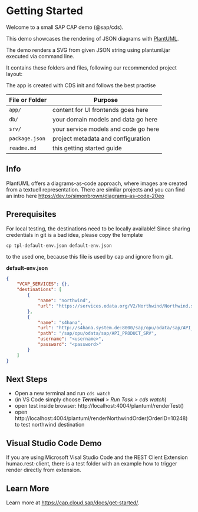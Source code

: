 # Getting Started

Welcome to a small SAP CAP demo (@sap/cds).

This demo showcases the rendering of JSON diagrams with [PlantUML](https://plantuml.com/de/).

The demo renders a SVG from given JSON string using plantuml.jar executed via command line.

It contains these folders and files, following our recommended project layout:

The app is created with CDS init and follows the best practise

File or Folder | Purpose
---------|----------
`app/` | content for UI frontends goes here <not used>
`db/` | your domain models and data go here <not used>
`srv/` | your service models and code go here
`package.json` | project metadata and configuration
`readme.md` | this getting started guide

## Info
PlantUML offers a diagrams-as-code approach, where images are created from a textuell representation.
There are simliar projects and you can find an intro here
https://dev.to/simonbrown/diagrams-as-code-20eo

## Prerequisites

For local testing, the destinations need to be locally available!
Since sharing credentials in git is a bad idea, please copy the template 

```cp tpl-default-env.json default-env.json```

to the used one, because this file is used by cap and ignore from git.

**default-env.json**
```json
{
    "VCAP_SERVICES": {},
    "destinations": [
        {
            "name": "northwind",
            "url": "https://services.odata.org/V2/Northwind/Northwind.svc"
        },
        {
            "name": "s4hana",
            "url": "http://s4hana.system.de:8000/sap/opu/odata/sap/API_PRODUCT_SRV",
            "path": "/sap/opu/odata/sap/API_PRODUCT_SRV",
            "username": "<username>",
            "password": "<password>"
        }
    ]
}
```

## Next Steps

- Open a new terminal and run `cds watch` 
- (in VS Code simply choose _**Terminal** > Run Task > cds watch_)
- open test inside browser: http://localhost:4004/plantuml/renderTest()
- open http://localhost:4004/plantuml/renderNorthwindOrder(OrderID=10248) to test northwind destination

## Visual Studio Code Demo
If you are using Microsoft Visal Studio Code and the REST Client Extension humao.rest-client,
there is a test folder with an example how to trigger render directly from extension.

## Learn More

Learn more at https://cap.cloud.sap/docs/get-started/.
